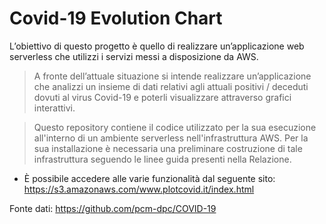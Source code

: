 # Covid-19 Evolution Chart
L’obiettivo di questo progetto è quello di realizzare un’applicazione web serverless che utilizzi i servizi messi a disposizione da AWS.
> A fronte dell’attuale situazione si intende realizzare un’applicazione che analizzi un insieme di dati relativi agli attuali positivi / deceduti dovuti al virus Covid-19 e poterli visualizzare attraverso grafici interattivi.

> Questo repository contiene il codice utilizzato per la sua esecuzione all'interno di un ambiente serverless nell'infrastruttura AWS.
Per la sua installazione è necessaria una preliminare costruzione di tale infrastruttura seguendo le linee guida presenti nella Relazione.


* È possibile accedere alle varie funzionalità dal seguente sito: https://s3.amazonaws.com/www.plotcovid.it/index.html

Fonte dati: https://github.com/pcm-dpc/COVID-19
